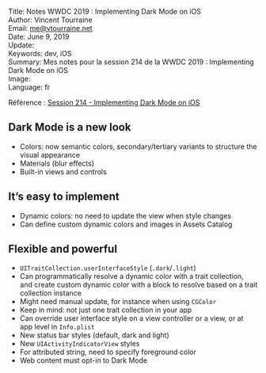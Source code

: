 Title:     Notes WWDC 2019 : Implementing Dark Mode on iOS  
Author:    Vincent Tourraine  
Email:     me@vtourraine.net  
Date:      June 9, 2019  
Update:    
Keywords:  dev, iOS  
Summary:   Mes notes pour la session 214 de la WWDC 2019 : Implementing Dark Mode on iOS  
Image:     
Language:  fr  


Référence : [Session 214 - Implementing Dark Mode on iOS](https://developer.apple.com/videos/play/wwdc2019/214/)


## Dark Mode is a new look
- Colors: now semantic colors, secondary/tertiary variants to structure the visual appearance
- Materials (blur effects)
- Built-in views and controls

## It’s easy to implement
- Dynamic colors: no need to update the view when style changes
- Can define custom dynamic colors and images in Assets Catalog

## Flexible and powerful
- `UITraitCollection.userInterfaceStyle` (`.dark`/`.light`) 
- Can programmatically resolve a dynamic color with a trait collection, and create custom dynamic color with a block to resolve based on a trait collection instance
- Might need manual update, for instance when using `CGColor`
- Keep in mind: not just one trait collection in your app
- Can override user interface style on a view controller or a view, or at app level in `Info.plist`
- New status bar styles (default, dark and light)
- New `UIActivityIndicatorView` styles
- For attributed string, need to specify foreground color
- Web content must opt-in to Dark Mode
